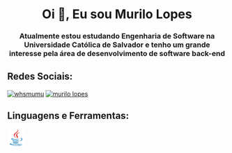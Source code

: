 
<h1 align="center">Oi 👋, Eu sou Murilo Lopes</h1>
<h3 align="center">Atualmente estou estudando Engenharia de Software na Universidade Católica de Salvador e tenho um grande interesse pela área de desenvolvimento de software back-end  </h3>

<h2 align="left"> Redes Sociais:</h2>
<p align="left">
<a href="https://www.instagram.com/mrllops/" target="blank"><img align="center" src="https://raw.githubusercontent.com/rahuldkjain/github-profile-readme-generator/master/src/images/icons/Social/instagram.svg" alt="whsmumu" height="30" width="40" /></a>
<a href="https://www.linkedin.com/in/murilo-lopes-854a12277/" target="blank"><img align="center" src="https://raw.githubusercontent.com/rahuldkjain/github-profile-readme-generator/master/src/images/icons/Social/linked-in-alt.svg" alt="murilo lopes" height="30" width="40" /></a>

<h2 align="left"> Linguagens e Ferramentas:</h2>
<img src="https://raw.githubusercontent.com/devicons/devicon/master/icons/java/java-original.svg" alt="java" width="40" height="40"/> </a>

<!-- Proudly created with GPRM ( https://gprm.itsvg.in ) -->
